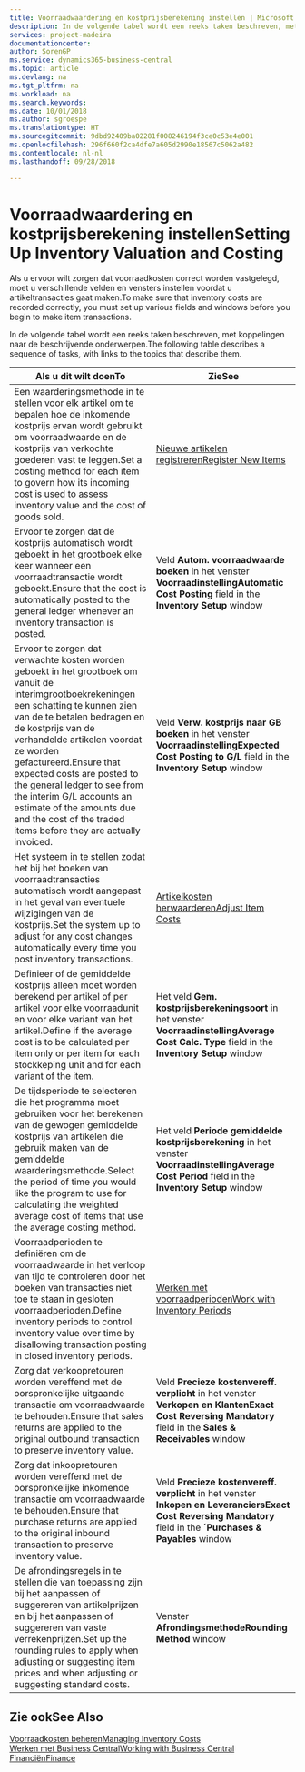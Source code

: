 ```yaml
---
title: Voorraadwaardering en kostprijsberekening instellen | Microsoft Docs
description: In de volgende tabel wordt een reeks taken beschreven, met koppelingen naar de beschrijvende onderwerpen.
services: project-madeira
documentationcenter: 
author: SorenGP
ms.service: dynamics365-business-central
ms.topic: article
ms.devlang: na
ms.tgt_pltfrm: na
ms.workload: na
ms.search.keywords: 
ms.date: 10/01/2018
ms.author: sgroespe
ms.translationtype: HT
ms.sourcegitcommit: 9dbd92409ba02281f008246194f3ce0c53e4e001
ms.openlocfilehash: 296f660f2ca4dfe7a605d2990e18567c5062a482
ms.contentlocale: nl-nl
ms.lasthandoff: 09/28/2018

---
```

# <a name="setting-up-inventory-valuation-and-costing"></a><span data-ttu-id="5ca41-103">Voorraadwaardering en kostprijsberekening instellen</span><span class="sxs-lookup"><span data-stu-id="5ca41-103">Setting Up Inventory Valuation and Costing</span></span>
<span data-ttu-id="5ca41-104">Als u ervoor wilt zorgen dat voorraadkosten correct worden vastgelegd, moet u verschillende velden en vensters instellen voordat u artikeltransacties gaat maken.</span><span class="sxs-lookup"><span data-stu-id="5ca41-104">To make sure that inventory costs are recorded correctly, you must set up various fields and windows before you begin to make item transactions.</span></span>

<span data-ttu-id="5ca41-105">In de volgende tabel wordt een reeks taken beschreven, met koppelingen naar de beschrijvende onderwerpen.</span><span class="sxs-lookup"><span data-stu-id="5ca41-105">The following table describes a sequence of tasks, with links to the topics that describe them.</span></span>

|<span data-ttu-id="5ca41-106">**Als u dit wilt doen**</span><span class="sxs-lookup"><span data-stu-id="5ca41-106">**To**</span></span>|<span data-ttu-id="5ca41-107">**Zie**</span><span class="sxs-lookup"><span data-stu-id="5ca41-107">**See**</span></span>|  
|------------|-------------|  
|<span data-ttu-id="5ca41-108">Een waarderingsmethode in te stellen voor elk artikel om te bepalen hoe de inkomende kostprijs ervan wordt gebruikt om voorraadwaarde en de kostprijs van verkochte goederen vast te leggen.</span><span class="sxs-lookup"><span data-stu-id="5ca41-108">Set a costing method for each item to govern how its incoming cost is used to assess inventory value and the cost of goods sold.</span></span>|[<span data-ttu-id="5ca41-109">Nieuwe artikelen registreren</span><span class="sxs-lookup"><span data-stu-id="5ca41-109">Register New Items</span></span>](inventory-how-register-new-items.md)|  
|<span data-ttu-id="5ca41-110">Ervoor te zorgen dat de kostprijs automatisch wordt geboekt in het grootboek elke keer wanneer een voorraadtransactie wordt geboekt.</span><span class="sxs-lookup"><span data-stu-id="5ca41-110">Ensure that the cost is automatically posted to the general ledger whenever an inventory transaction is posted.</span></span>|<span data-ttu-id="5ca41-111">Veld **Autom. voorraadwaarde boeken** in het venster **Voorraadinstelling**</span><span class="sxs-lookup"><span data-stu-id="5ca41-111">**Automatic Cost Posting** field in the **Inventory Setup** window</span></span>|  
|<span data-ttu-id="5ca41-112">Ervoor te zorgen dat verwachte kosten worden geboekt in het grootboek om vanuit de interimgrootboekrekeningen een schatting te kunnen zien van de te betalen bedragen en de kostprijs van de verhandelde artikelen voordat ze worden gefactureerd.</span><span class="sxs-lookup"><span data-stu-id="5ca41-112">Ensure that expected costs are posted to the general ledger to see from the interim G/L accounts an estimate of the amounts due and the cost of the traded items before they are actually invoiced.</span></span>|<span data-ttu-id="5ca41-113">Veld **Verw. kostprijs naar GB boeken** in het venster **Voorraadinstelling**</span><span class="sxs-lookup"><span data-stu-id="5ca41-113">**Expected Cost Posting to G/L** field in the **Inventory Setup** window</span></span>|  
|<span data-ttu-id="5ca41-114">Het systeem in te stellen zodat het bij het boeken van voorraadtransacties automatisch wordt aangepast in het geval van eventuele wijzigingen van de kostprijs.</span><span class="sxs-lookup"><span data-stu-id="5ca41-114">Set the system up to adjust for any cost changes automatically every time you post inventory transactions.</span></span>|[<span data-ttu-id="5ca41-115">Artikelkosten herwaarderen</span><span class="sxs-lookup"><span data-stu-id="5ca41-115">Adjust Item Costs</span></span>](inventory-how-adjust-item-costs.md)|  
|<span data-ttu-id="5ca41-116">Definieer of de gemiddelde kostprijs alleen moet worden berekend per artikel of per artikel voor elke voorraadunit en voor elke variant van het artikel.</span><span class="sxs-lookup"><span data-stu-id="5ca41-116">Define if the average cost is to be calculated per item only or per item for each stockkeping unit and for each variant of the item.</span></span>|<span data-ttu-id="5ca41-117">Het veld **Gem. kostprijsberekeningsoort** in het venster **Voorraadinstelling**</span><span class="sxs-lookup"><span data-stu-id="5ca41-117">**Average Cost Calc. Type** field in the **Inventory Setup** window</span></span>|  
|<span data-ttu-id="5ca41-118">De tijdsperiode te selecteren die het programma moet gebruiken voor het berekenen van de gewogen gemiddelde kostprijs van artikelen die gebruik maken van de gemiddelde waarderingsmethode.</span><span class="sxs-lookup"><span data-stu-id="5ca41-118">Select the period of time you would like the program to use for calculating the weighted average cost of items that use the average costing method.</span></span>|<span data-ttu-id="5ca41-119">Het veld **Periode gemiddelde kostprijsberekening** in het venster **Voorraadinstelling**</span><span class="sxs-lookup"><span data-stu-id="5ca41-119">**Average Cost Period** field in the **Inventory Setup** window</span></span>|  
|<span data-ttu-id="5ca41-120">Voorraadperioden te definiëren om de voorraadwaarde in het verloop van tijd te controleren door het boeken van transacties niet toe te staan in gesloten voorraadperioden.</span><span class="sxs-lookup"><span data-stu-id="5ca41-120">Define inventory periods to control inventory value over time by disallowing transaction posting in closed inventory periods.</span></span>|[<span data-ttu-id="5ca41-121">Werken met voorraadperioden</span><span class="sxs-lookup"><span data-stu-id="5ca41-121">Work with Inventory Periods</span></span>](finance-how-to-work-with-inventory-periods.md)|  
|<span data-ttu-id="5ca41-122">Zorg dat verkoopretouren worden vereffend met de oorspronkelijke uitgaande transactie om voorraadwaarde te behouden.</span><span class="sxs-lookup"><span data-stu-id="5ca41-122">Ensure that sales returns are applied to the original outbound transaction to preserve inventory value.</span></span>|<span data-ttu-id="5ca41-123">Veld **Precieze kostenvereff. verplicht** in het venster **Verkopen en Klanten**</span><span class="sxs-lookup"><span data-stu-id="5ca41-123">**Exact Cost Reversing Mandatory** field in the **Sales & Receivables** window</span></span>|  
|<span data-ttu-id="5ca41-124">Zorg dat inkoopretouren worden vereffend met de oorspronkelijke inkomende transactie om voorraadwaarde te behouden.</span><span class="sxs-lookup"><span data-stu-id="5ca41-124">Ensure that purchase returns are applied to the original inbound transaction to preserve inventory value.</span></span>|<span data-ttu-id="5ca41-125">Veld **Precieze kostenvereff. verplicht** in het venster **Inkopen en Leveranciers**</span><span class="sxs-lookup"><span data-stu-id="5ca41-125">**Exact Cost Reversing Mandatory** field in the **´Purchases & Payables** window</span></span>|
|<span data-ttu-id="5ca41-126">De afrondingsregels in te stellen die van toepassing zijn bij het aanpassen of suggereren van artikelprijzen en bij het aanpassen of suggereren van vaste verrekenprijzen.</span><span class="sxs-lookup"><span data-stu-id="5ca41-126">Set up the rounding rules to apply when adjusting or suggesting item prices and when adjusting or suggesting standard costs.</span></span>|<span data-ttu-id="5ca41-127">Venster **Afrondingsmethode**</span><span class="sxs-lookup"><span data-stu-id="5ca41-127">**Rounding Method** window</span></span>|  

## <a name="see-also"></a><span data-ttu-id="5ca41-128">Zie ook</span><span class="sxs-lookup"><span data-stu-id="5ca41-128">See Also</span></span>  
[<span data-ttu-id="5ca41-129">Voorraadkosten beheren</span><span class="sxs-lookup"><span data-stu-id="5ca41-129">Managing Inventory Costs</span></span>](finance-manage-inventory-costs.md)  
[<span data-ttu-id="5ca41-130">Werken met Business Central</span><span class="sxs-lookup"><span data-stu-id="5ca41-130">Working with Business Central</span></span>](ui-work-product.md)  
[<span data-ttu-id="5ca41-131">Financiën</span><span class="sxs-lookup"><span data-stu-id="5ca41-131">Finance</span></span>](finance.md)  


